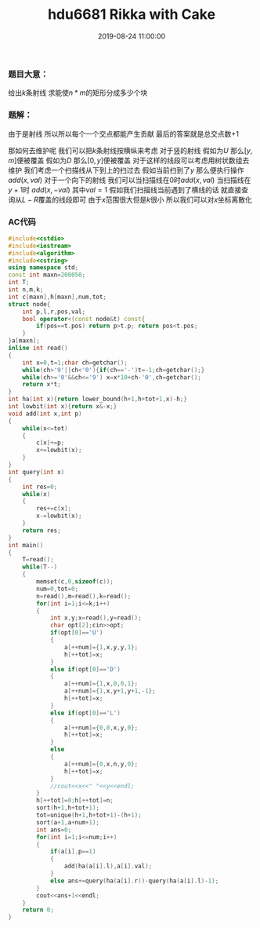 ﻿---
title: hdu6681 Rikka with Cake
date: 2019-08-24 11:00:00
aliases:
- /ACM/hdu6681
tags:
- 数据结构
- 树状数组
categories:
- ACM
enableMathJax: true
katex: true
---
### 题目大意：
给出$k$条射线 求能使$n*m$的矩形分成多少个块

### 题解：
由于是射线 所以所以每个一个交点都能产生贡献 最后的答案就是总交点数+1

那如何去维护呢 我们可以把$k$条射线按横纵来考虑 对于竖的射线 假如为$U$ 那么$[y,m]$便被覆盖 假如为$D$ 那么$[0,y]$便被覆盖 对于这样的线段可以考虑用树状数组去维护 我们考虑一个扫描线从下到上的扫过去 假如当前扫到了$y$ 那么便执行操作$add(x,val)$ 对于一个向下的射线 我们可以当扫描线在$0$时$add(x,val)$ 当扫描线在$y+1$时 $add(x,-val)$  其中$val=1$ 假如我们扫描线当前遇到了横线的话 就直接查询从$L-R$覆盖的线段即可 由于$x$范围很大但是$k$很小 所以我们可以对$x$坐标离散化
<!--more-->
### AC代码
```cpp
#include<cstdio>
#include<iostream>
#include<algorithm>
#include<cstring>
using namespace std;
const int maxn=200050;
int T;
int n,m,k;
int c[maxn],h[maxn],num,tot;
struct node{
	int p,l,r,pos,val;
	bool operator<(const node&t) const{
		if(pos==t.pos) return p>t.p; return pos<t.pos;
	}
}a[maxn];
inline int read()
{
	int x=0,t=1;char ch=getchar();
	while(ch>'9'||ch<'0'){if(ch=='-')t=-1;ch=getchar();}
	while(ch>='0'&&ch<='9') x=x*10+ch-'0',ch=getchar();
	return x*t;
}
int ha(int x){return lower_bound(h+1,h+tot+1,x)-h;}
int lowbit(int x){return x&-x;}
void add(int x,int p)
{
	while(x<=tot)
	{
		c[x]+=p;
		x+=lowbit(x);
	}
}
int query(int x)
{
	int res=0;
	while(x)
	{
		res+=c[x];
		x-=lowbit(x);
	}
	return res;
}
int main()
{
	T=read();
	while(T--)
	{
		memset(c,0,sizeof(c));
		num=0,tot=0;
		n=read(),m=read(),k=read();
		for(int i=1;i<=k;i++)
		{
			int x,y;x=read(),y=read();
			char opt[2];cin>>opt;
			if(opt[0]=='U')
			{
				a[++num]={1,x,y,y,1};
				h[++tot]=x;
			}
			else if(opt[0]=='D')
			{
				a[++num]={1,x,0,0,1};
				a[++num]={1,x,y+1,y+1,-1};
				h[++tot]=x;
			}
			else if(opt[0]=='L')
			{
				a[++num]={0,0,x,y,0};
				h[++tot]=x;
			}
			else
			{
				a[++num]={0,x,n,y,0};
				h[++tot]=x;
			}
			//cout<<x<<" "<<y<<endl;
		}
		h[++tot]=0;h[++tot]=n;
		sort(h+1,h+tot+1);
		tot=unique(h+1,h+tot+1)-(h+1);
		sort(a+1,a+num+1);
		int ans=0;
		for(int i=1;i<=num;i++)
		{
			if(a[i].p==1)
			{
				add(ha(a[i].l),a[i].val);
			}
			else ans+=query(ha(a[i].r))-query(ha(a[i].l)-1);
		}
		cout<<ans+1<<endl;
	}
	return 0;
}
```
